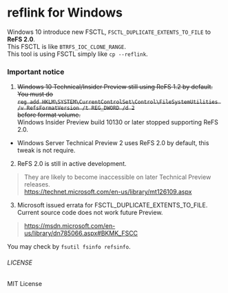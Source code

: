 reflink for Windows
===
Windows 10 introduce new FSCTL, `FSCTL_DUPLICATE_EXTENTS_TO_FILE` to **ReFS 2.0**.  
This FSCTL is like `BTRFS_IOC_CLONE_RANGE`.  
This tool is using FSCTL simply like `cp --reflink`.

### Important notice
1. ~~Windows 10 Technical/Insider Preview still using ReFS 1.2 by default.  
You must do  
`reg add HKLM\SYSTEM\CurrentControlSet\Control\FileSystemUtilities /v RefsFormatVersion /t REG_DWORD /d 2`  
before format volume.~~  
Windows Insider Preview build 10130 or later stopped supporting ReFS 2.0.  
  * Windows Server Technical Preview 2 uses ReFS 2.0 by default, this tweak is not require.
2. ReFS 2.0 is still in active development.

  >They are likely to become inaccessible on later Technical Preview releases.  
  >https://technet.microsoft.com/en-us/library/mt126109.aspx

3. Microsoft issued errata for FSCTL_DUPLICATE_EXTENTS_TO_FILE.  
Current source code does not work future Preview.

  >https://msdn.microsoft.com/en-us/library/dn785066.aspx#BKMK_FSCC

You may check by `fsutil fsinfo refsinfo`.
###### LICENSE
MIT License